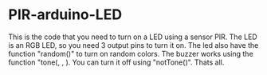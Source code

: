 # PIR-arduino-LED
This is the code that you need to turn on a LED using a sensor PIR. 
The LED is an RGB LED, so you need 3 output pins to turn it on. The led also have the function "random()" to turn on random colors.
The buzzer works using the function "tone(<buzzerPin>, <frecuency on Hertz>, <delay>). You can turn it off using "notTone(<buzzerPin>)".
Thats all.
